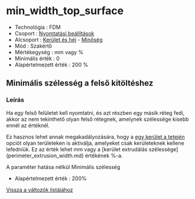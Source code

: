 # min\_width\_top\_surface

* Technológia : FDM
* Csoport : [Nyomtatási beállítások](../../../konfig/print_settings)
* Alcsoport : [Kerület és héj](../../beallitasok/print_settings.md#périmètre-et-enveloppe) - [Minőség](min_width_top_surface.md)
* Mód : Szakértő
* Mértékegység : mm vagy %
* Minimális érték :  0
* Alapértelmezett érték : 200 %

## Minimális szélesség a felső kitöltéshez

### Leírás

Ha egy felső felületet kell nyomtatni, és azt részben egy másik réteg fedi, akkor az nem tekinthető olyan felső rétegnek, amelynek szélessége kisebb ennél az értéknél.

Ez hasznos lehet annak megakadályozására, hogy a [egy kerület a tetején](only_one_perimeter_top.md) opciót olyan területeken is aktiválja, amelyeket csak kerületeknek kellene lefedniük. Ez az érték lehet mm vagy a \[kerület extrudálás szélessége\] \(perimeter\_extrusion\_width.md\) értékének %-a.

A paraméter hatása nélkül Minimális szélesség

* Alapértelmezett érték : 200%

[Vissza a változók listájához](../../variable_list)

